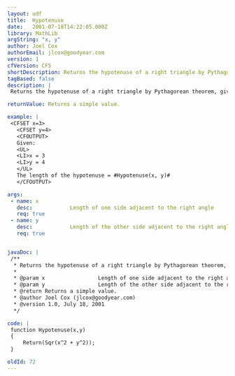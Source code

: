 ```yaml
---
layout: udf
title:  Hypotenuse
date:   2001-07-18T14:22:05.000Z
library: MathLib
argString: "x, y"
author: Joel Cox
authorEmail: jlcox@goodyear.com
version: 1
cfVersion: CF5
shortDescription: Returns the hypotenuse of a right triangle by Pythagorean theorem, given the lengths of the other two sides.
tagBased: false
description: |
 Returns the hypotenuse of a right triangle by Pythagorean theorem, given the lengths of the other two sides.

returnValue: Returns a simple value.

example: |
 <CFSET x=3>
   <CFSET y=4>
   <CFOUTPUT>
   Given:
   <UL>
   <LI>x = 3
   <LI>y = 4
   </UL>
   The length of the hypotenuse = #Hypotenuse(x, y)#
   </CFOUTPUT>

args:
 - name: x
   desc:            Length of one side adjacent to the right angle
   req: true
 - name: y
   desc:            Length of the other side adjacent to the right angle
   req: true


javaDoc: |
 /**
  * Returns the hypotenuse of a right triangle by Pythagorean theorem, given the lengths of the other two sides.
  * 
  * @param x                 Length of one side adjacent to the right angle 
  * @param y                 Length of the other side adjacent to the right angle 
  * @return Returns a simple value. 
  * @author Joel Cox (jlcox@goodyear.com) 
  * @version 1.0, July 18, 2001 
  */

code: |
 function Hypotenuse(x,y)
 {
     Return(Sqr(x^2 + y^2));
 }

oldId: 72
---
```


